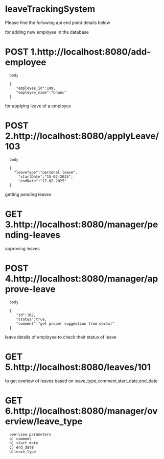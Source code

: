 # leaveTrackingSystem

Please find the following api end point details below

for adding new employee in the database
# POST  1.http://localhost:8080/add-employee     
      body
      
      {
         "employee_id":109,
         "employee_name":"bhanu"
      }

for applying leave of a employee
# POST  2.http://localhost:8080/applyLeave/103
      body
      
      {
        "leaveType":"personal leave",
          "startDate":"15-02-2025",
          "endDate":"17-02-2025"
      }

getting pending leaves
# GET   3.http://localhost:8080/manager/pending-leaves


approving leaves
# POST  4.http://localhost:8080/manager/approve-leave
      body
      
      {
         "id":102,
         "status":true,
         "comment":"get proper suggestion from doctor"
      }

leave details of employee to check their status of leave
# GET   5.http://localhost:8080/leaves/101

to get overiew of leaves based on leave_type,comment,start_date,end_date
# GET   6.http://localhost:8080/manager/overview/leave_type
      overview parameters
      a) comment
      b) start_date
      c) end_date
      d)leave_type
          


